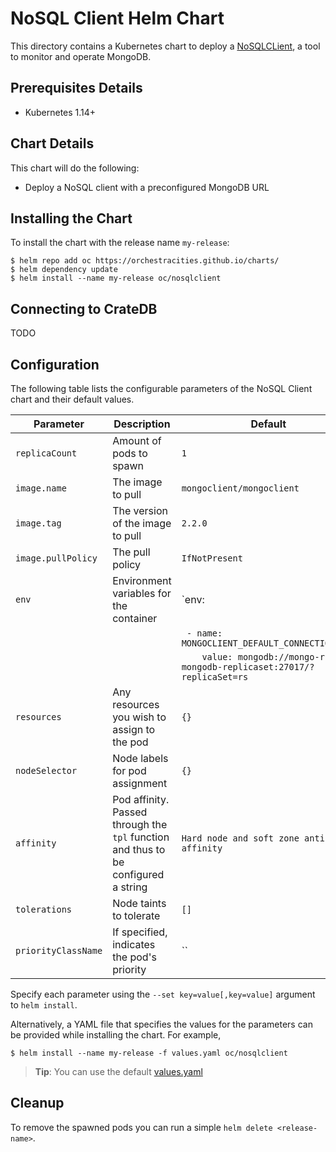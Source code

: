 # NoSQL Client Helm Chart

This directory contains a Kubernetes chart to deploy a
[NoSQLCLient](https://www.nosqlclient.com/), a tool to monitor and operate
MongoDB.

## Prerequisites Details
* Kubernetes 1.14+

## Chart Details
This chart will do the following:

* Deploy a NoSQL client with a preconfigured MongoDB URL

## Installing the Chart

To install the chart with the release name `my-release`:

```console
$ helm repo add oc https://orchestracities.github.io/charts/
$ helm dependency update
$ helm install --name my-release oc/nosqlclient
```

## Connecting to CrateDB

TODO

## Configuration

The following table lists the configurable parameters of the
NoSQL Client chart and their default values.

|       Parameter                   |           Description                       |                         Default                     |
|-----------------------------------|---------------------------------------------|-----------------------------------------------------|
| `replicaCount`                    | Amount of pods to spawn                     | `1`                                                 |
| `image.name`                      | The image to pull                           | `mongoclient/mongoclient`                           |
| `image.tag`                       | The version of the image to pull            | `2.2.0`                                             |
| `image.pullPolicy`                | The pull policy                             | `IfNotPresent`                                      |
| `env`                             | Environment variables for the container     | `env: |`                                            |
|                                   |                                             | `  - name: MONGOCLIENT_DEFAULT_CONNECTION_URL `     |
|                                   |                                             | `    value: mongodb://mongo-rs-mongodb-replicaset:27017/?replicaSet=rs`|
| `resources`                       | Any resources you wish to assign to the pod | `{}`                                                |
| `nodeSelector`                    | Node labels for pod assignment              | `{}`                                                |
| `affinity`                        | Pod affinity. Passed through the `tpl` function and thus to be configured a string | `Hard node and soft zone anti-affinity`|
| `tolerations`                     | Node taints to tolerate                     | `[]`                                                |
| `priorityClassName`               | If specified, indicates the pod's priority  | ``                                                  |

Specify each parameter using the `--set key=value[,key=value]` argument to `helm install`.

Alternatively, a YAML file that specifies the values for the parameters can be provided while installing the chart. For example,

```console
$ helm install --name my-release -f values.yaml oc/nosqlclient
```

> **Tip**: You can use the default [values.yaml](values.yaml)

## Cleanup

To remove the spawned pods you can run a simple `helm delete <release-name>`.
